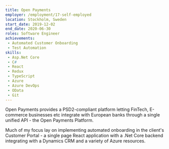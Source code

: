 ```yaml
---
title: Open Payments
employer: /employment/17-self-employed
location: Stockholm, Sweden
start_date: 2019-12-02
end_date: 2020-06-30
roles: Software Engineer
achievements:
 - Automated Customer Onboarding
 - Test Automation
skills: 
 - Asp.Net Core
 - C#
 - React
 - Redux
 - TypeScript
 - Azure
 - Azure DevOps
 - OData
 - Git
---
```

Open Payments provides a PSD2-compliant platform letting FinTech, 
E-commerce businesses etc integrate with European banks through 
a single unified API - the Open Payments Platform.

Much of my focus lay on implementing automated onboarding in the client's Customer Portal - a single page React application with a .Net Core backend integrating with a Dynamics CRM and a variety of Azure resources.
